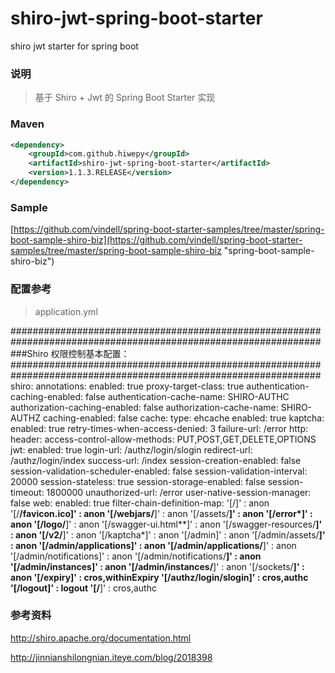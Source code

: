# shiro-jwt-spring-boot-starter
shiro jwt starter for spring boot

### 说明


 > 基于 Shiro + Jwt 的 Spring Boot Starter 实现


### Maven

``` xml
<dependency>
	<groupId>com.github.hiwepy</groupId>
	<artifactId>shiro-jwt-spring-boot-starter</artifactId>
	<version>1.1.3.RELEASE</version>
</dependency>
```

### Sample

[https://github.com/vindell/spring-boot-starter-samples/tree/master/spring-boot-sample-shiro-biz](https://github.com/vindell/spring-boot-starter-samples/tree/master/spring-boot-sample-shiro-biz "spring-boot-sample-shiro-biz")

### 配置参考

 > application.yml

################################################################################################################  
###Shiro 权限控制基本配置：  
################################################################################################################
shiro:
  annotations: 
    enabled: true
    proxy-target-class: true
  authentication-caching-enabled: false
  authentication-cache-name: SHIRO-AUTHC
  authorization-caching-enabled: false 
  authorization-cache-name: SHIRO-AUTHZ
  caching-enabled: false
  cache:
    type: ehcache
  enabled: true
  kaptcha:
    enabled: true
    retry-times-when-access-denied: 3
  failure-url: /error
  http:
    header:
      access-control-allow-methods: PUT,POST,GET,DELETE,OPTIONS
  jwt:
    enabled: true
  login-url: /authz/login/slogin
  redirect-url: /authz/login/index
  success-url: /index
  session-creation-enabled: false
  session-validation-scheduler-enabled: false
  session-validation-interval: 20000
  session-stateless: true
  session-storage-enabled: false
  session-timeout: 1800000
  unauthorized-url: /error
  user-native-session-manager: false
  web: 
    enabled: true
  filter-chain-definition-map: 
    '[/]' : anon
    '[/**/favicon.ico]' : anon
    '[/webjars/**]' : anon
    '[/assets/**]' : anon
    '[/error*]' : anon
    '[/logo/**]' : anon
    '[/swagger-ui.html**]' : anon
    '[/swagger-resources/**]' : anon
    '[/v2/**]' : anon
    '[/kaptcha*]' : anon
    '[/admin]' : anon
    '[/admin/assets/**]' : anon
    '[/admin/applications]' : anon
    '[/admin/applications/**]' : anon
    '[/admin/notifications]' : anon
    '[/admin/notifications/**]' : anon
    '[/admin/instances]' : anon
    '[/admin/instances/**]' : anon
    '[/sockets/**]' : anon
    '[/expiry]' : cros,withinExpiry
    '[/authz/login/slogin]' : cros,authc
    '[/logout]' : logout
    '[/**]' : cros,authc


### 参考资料

http://shiro.apache.org/documentation.html

http://jinnianshilongnian.iteye.com/blog/2018398

